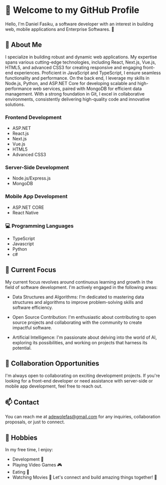 # 👋 Welcome to my GitHub Profile
Hello, I'm Daniel Fasiku, a software developer with an interest in building web, mobile applications and Enterprise Softwares. 🚀

## 👀 About Me
 I specialize in building robust and dynamic web applications. My expertise spans various cutting-edge technologies, including React, Next.js, Vue.js, HTML5, and advanced CSS3 for creating responsive and engaging front-end experiences. Proficient in JavaScript and TypeScript, I ensure seamless functionality and performance. On the back end, I leverage my skills in Node.js, Python, and ASP.NET Core for developing scalable and high-performance web services, paired with MongoDB for efficient data management. With a strong foundation in Git, I excel in collaborative environments, consistently delivering high-quality code and innovative solutions.

### Frontend Development

* ASP.NET
* React.js
* Next.js
* Vue.js
* HTML5
* Advanced CSS3

### Server-Side Development

* Node.js/Express.js
* MongoDB

### Mobile App Development

* ASP.NET CORE
* React Native

### 💻 Programming Languages

* TypeScript
* Javascript
* Python
* c# 

## 🌱 Current Focus
My current focus revolves around continuous learning and growth in the field of software development. I'm actively engaged in the following areas:

* Data Structures and Algorithms: I'm dedicated to mastering data structures and algorithms to improve problem-solving skills and software efficiency.

* Open Source Contribution: I'm enthusiastic about contributing to open source projects and collaborating with the community to create impactful software.

* Artificial Intelligence: I'm passionate about delving into the world of AI, exploring its possibilities, and working on projects that harness its potential.

## 💼 Collaboration Opportunities
I'm always open to collaborating on exciting development projects. If you're looking for a front-end developer or need assistance with server-side or mobile app development, feel free to reach out.

## 📫 Contact
You can reach me at adewolefas@gmail.com for any inquiries, collaboration proposals, or just to connect.

## 🌟 Hobbies
In my free time, I enjoy:

* Development 🎨
* Playing Video Games 🎮
* Eating 🍔
* Watching Movies 🎥
Let's connect and build amazing things together! 🌟
